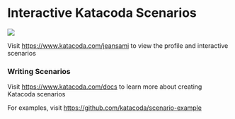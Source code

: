 # Interactive Katacoda Scenarios

[![](http://shields.katacoda.com/katacoda/jeansami/count.svg)](https://www.katacoda.com/jeansami "Get your profile on Katacoda.com")

Visit https://www.katacoda.com/jeansami to view the profile and interactive scenarios

### Writing Scenarios
Visit https://www.katacoda.com/docs to learn more about creating Katacoda scenarios

For examples, visit https://github.com/katacoda/scenario-example

###

